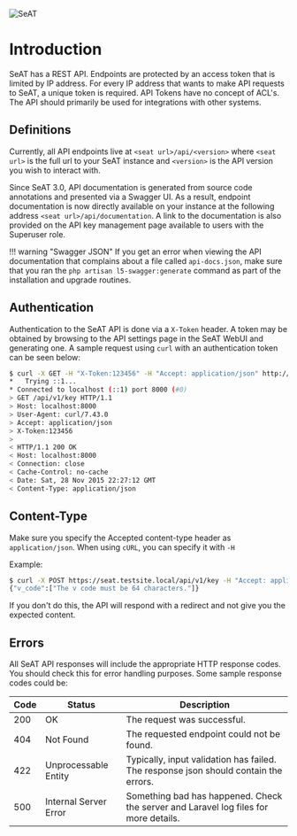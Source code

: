 ![SeAT](https://i.imgur.com/aPPOxSK.png)

# Introduction

SeAT has a REST API. Endpoints are protected by an access token that is limited by IP address. For every IP address that wants to make API requests to SeAT, a unique token is required. API Tokens have no concept of ACL's. The API should primarily be used for integrations with other systems.

## Definitions

Currently, all API endpoints live at `<seat url>/api/<version>` where `<seat url>` is the full url to your SeAT instance and `<version>` is the API version you wish to interact with.

Since SeAT 3.0, API documentation is generated from source code annotations and presented via a Swagger UI. As a result, endpoint documentation is now directly available on your instance at the following address `<seat url>/api/documentation`. A link to the documentation is also provided on the API key management page available to users with the Superuser role.

!!! warning "Swagger JSON"
    If you get an error when viewing the API documentation that complains about a file called `api-docs.json`, make sure that you ran the `php artisan l5-swagger:generate` command as part of the installation and upgrade routines.

## Authentication

Authentication to the SeAT API is done via a `X-Token` header. A token may be obtained by browsing to the API settings page in the SeAT WebUI and generating one. A sample request using `curl` with an authentication token can be seen below:

```bash linenums="1"
$ curl -X GET -H "X-Token:123456" -H "Accept: application/json" http://localhost:8000/api/v1/key
*   Trying ::1...
* Connected to localhost (::1) port 8000 (#0)
> GET /api/v1/key HTTP/1.1
> Host: localhost:8000
> User-Agent: curl/7.43.0
> Accept: application/json
> X-Token:123456
>
< HTTP/1.1 200 OK
< Host: localhost:8000
< Connection: close
< Cache-Control: no-cache
< Date: Sat, 28 Nov 2015 22:27:12 GMT
< Content-Type: application/json
```

## Content-Type

Make sure you specify the Accepted content-type header as `application/json`. When using `cURL`, you can specify it with `-H`

Example:

```bash linenums="1"
$ curl -X POST https://seat.testsite.local/api/v1/key -H "Accept: application/json" -H "X-Token: L3SxgdX4XUw6pVWVSCftgsh16eAbBF3D" -d "key_id=123&v_code=123"
{"v_code":["The v code must be 64 characters."]}
```

If you don't do this, the API will respond with a redirect and not give you the expected content.

## Errors

All SeAT API responses will include the appropriate HTTP response codes. You should check this for error handling purposes. Some sample response codes could be:

| Code | Status                | Description                                                                          |
|------|-----------------------|--------------------------------------------------------------------------------------|
| 200  | OK                    | The request was successful.                                                          |
| 404  | Not Found             | The requested endpoint could not be found.                                           |
| 422  | Unprocessable Entity  | Typically, input validation has failed. The response json should contain the errors. |
| 500  | Internal Server Error | Something bad has happened. Check the server and Laravel log files for more details. |
